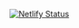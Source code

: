 [![Netlify Status](https://api.netlify.com/api/v1/badges/ef5cef8d-3272-4323-86ff-dc930af41cfa/deploy-status)](https://app.netlify.com/sites/nahueloddoportfolio/deploys)
